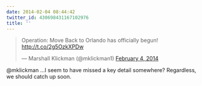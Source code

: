 ```yaml
---
date: 2014-02-04 08:44:42
twitter_id: 430698431167102976
title: ''
---
```


<blockquote class="twitter-tweet"><p lang="en" dir="ltr">Operation: Move Back to Orlando has officially begun! <a href="http://t.co/2g5OzkXPDw">http://t.co/2g5OzkXPDw</a></p>&mdash; Marshall Klickman (@mklickman1) <a href="https://twitter.com/mklickman1/status/430697011156094976?ref_src=twsrc%5Etfw">February 4, 2014</a></blockquote>
<script async src="https://platform.twitter.com/widgets.js" charset="utf-8"></script>

@mklickman …I seem to have missed a key detail somewhere? Regardless, we should catch up soon.
